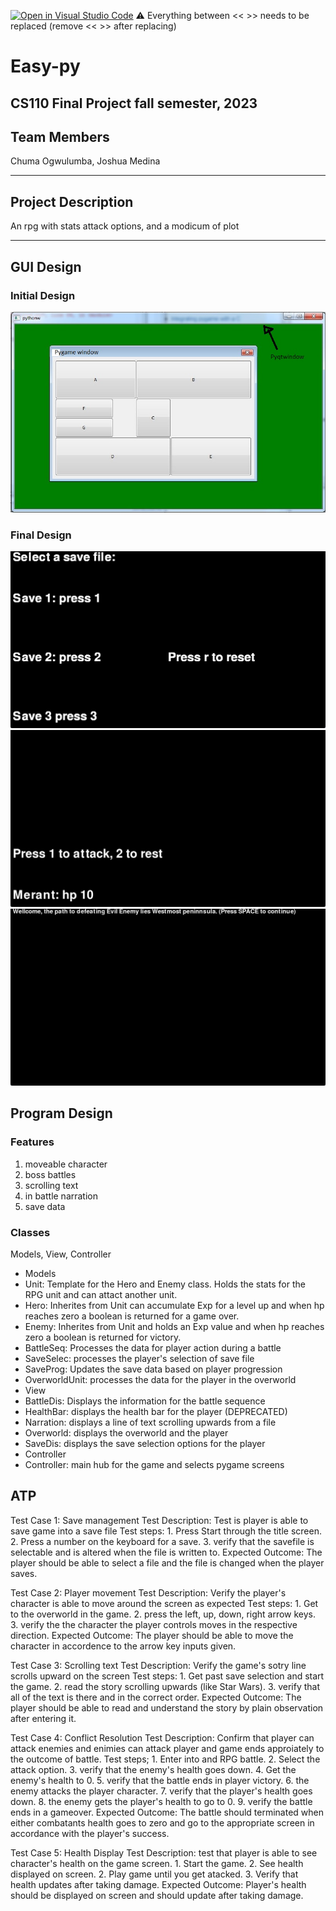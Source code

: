 [![Open in Visual Studio Code](https://classroom.github.com/assets/open-in-vscode-718a45dd9cf7e7f842a935f5ebbe5719a5e09af4491e668f4dbf3b35d5cca122.svg)](https://classroom.github.com/online_ide?assignment_repo_id=12803291&assignment_repo_type=AssignmentRepo)
:warning: Everything between << >> needs to be replaced (remove << >> after replacing)

#  Easy-py 
## CS110 Final Project fall semester, 2023 

## Team Members

Chuma Ogwulumba, Joshua Medina

***

## Project Description

An rpg with stats attack options, and a modicum of plot

***    

## GUI Design

### Initial Design

![initial gui](assets/gui.jpg)

### Final Design

![final gui](assets/finalgui1.jpg)
![final gui](assets/finalgui2.jpg)
![final gui](assets/finalgui3.jpg)

## Program Design

### Features

1.  moveable character 
2.  boss battles  
3.  scrolling text
4.  in battle narration
5.  save data 

### Classes

Models, View, Controller
- Models
- Unit: Template for the Hero and Enemy class. Holds the stats for the RPG unit and can attact another unit.
- Hero: Inherites from Unit can accumulate Exp for a level up and when hp reaches zero a boolean is returned for a game over.
- Enemy: Inherites from Unit and holds an Exp value and when hp reaches zero a boolean is returned for victory.
- BattleSeq: Processes the data for player action during a battle
- SaveSelec: processes the player's selection of save file
- SaveProg: Updates the save data based on player progression
- OverworldUnit: processes the data for the player in the overworld 
- View
- BattleDis: Displays the information for the battle sequence
- HealthBar: displays the health bar for the player (DEPRECATED)
- Narration: displays a line of text scrolling upwards from a file
- Overworld: displays the overworld and the player
- SaveDis: displays the save selection options for the player
- Controller
- Controller: main hub for the game and selects pygame screens

## ATP

Test Case 1: Save management
Test Description: Test is player is able to save game into a save file
    Test steps:
    1. Press Start through the title screen.
    2. Press a number on the keyboard for a save.
    3. verify that the savefile is selectable and is altered when the file is written to.
    Expected Outcome: The player should be able to select a file and the file is changed when the player saves.

Test Case 2: Player movement
Test Description: Verify the player's character is able to move around the screen as expected
    Test steps:
    1. Get to the overworld in the game.
    2. press the left, up, down, right arrow keys.
    3. verify the the character the player controls moves in the respective direction.
    Expected Outcome: The player should be able to move the character in accordence to the arrow key inputs given.

Test Case 3: Scrolling text
Test Description: Verify the game's sotry line scrolls upward on the screen
    Test steps:
    1. Get past save selection and start the game.
    2. read the story scrolling upwards (like Star Wars).
    3. verify that all of the text is there and in the correct order.
    Expected Outcome: The player should be able to read and understand the story by plain observation after entering it.

Test Case 4: Conflict Resolution
Test Description: Confirm that player can attack enemies and enimies can attack player and game ends approiately to the outcome of battle.
    Test steps;
    1. Enter into and RPG battle.
    2. Select the attack option.
    3. verify that the enemy's health goes down.
    4. Get the enemy's health to 0.
    5. verify that the battle ends in player victory.
    6. the enemy attacks the player character.
    7. verify that the player's health goes down.
    8. the enemy gets the player's health to go to 0.
    9. verify the battle ends in a gameover.
    Expected Outcome: The battle should terminated when either combatants health goes to zero and go to the appropriate screen in accordance with the player's success.

Test Case 5: Health Display
Test Description: test that player is able to see character's health on the game screen.
    1. Start the game.
    2. See health displayed on screen.
    2. Play game until you get atacked.
    3. Verify that health updates after taking damage.
    Expected Outcome: Player's health should be displayed on screen and should update after taking damage.